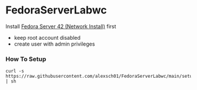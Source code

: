 # FedoraServerLabwc

Install [Fedora Server 42 (Network Install)](https://download.fedoraproject.org/pub/fedora/linux/releases/42/Server/x86_64/iso/Fedora-Server-netinst-x86_64-42-1.1.iso) first
- keep root account disabled
- create user with admin privileges

### How To Setup
```
curl -s https://raw.githubusercontent.com/alexsch01/FedoraServerLabwc/main/setup | sh
```
